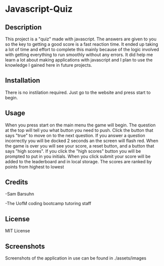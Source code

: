 # Javascript-Quiz
## Description

This project is a "quiz" made with javascript. The answers are given to you so the key to getting a good score is a fast reaction time. It ended up taking a lot of time and effort to complete this mainly because of the logic involved with getting everything to run smoothly without any errors. It did help me learn a lot about making applications with javascript and I plan to use the knowledge I gained here in future projects.


## Installation

There is no instilation required. Just go to the website and press start to begin.

## Usage

When you press start on the main menu the game will begin. The question at the top will tell you what button you need to push. Click the button that says "true" to move on to the next question. If you answer a question incorrectly you will be docked 2 seconds an the screen will flash red. When the game is over you will see your score, a reset button, and a button that says "high scores". If you click the "high scores" button you will be prompted to put in you initials. When you click submit your score will be added to the leaderboard and in local storage. The scores are ranked by points from highest to lowest

## Credits

-Sam Barsuhn

-The UofM coding bootcamp tutoring staff

## License

MIT License





## Screenshots

Screenshots of the application in use can be found in ./assets/images